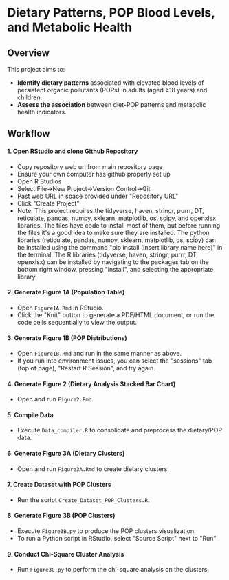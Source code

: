# Dietary Patterns, POP Blood Levels, and Metabolic Health

## Overview
This project aims to:
- **Identify dietary patterns** associated with elevated blood levels of persistent organic pollutants (POPs) in adults (aged ≥18 years) and children.
- **Assess the association** between diet-POP patterns and metabolic health indicators.

## Workflow

#### 1. Open RStudio and clone Github Repository
- Copy repository web url from main repository page
- Ensure your own computer has github properly set up
- Open R Studios
- Select File->New Project->Version Control->Git
- Past web URL in space provided under "Repository URL"
- Click "Create Project"
- Note: This project requires the tidyverse, haven, stringr, purrr, DT, reticulate, pandas, numpy, sklearn, matplotlib, os, scipy, and openxlsx libraries. The files have code to install most of them, but before running the files it's a good idea to make sure they are installed. The python libraries (reticulate, pandas, numpy, sklearn, matplotlib, os, scipy) can be installed using the command "pip install (insert library name here)" in the terminal. The R libraries (tidyverse, haven, stringr, purrr, DT, openxlsx) can be installed by navigating to the packages tab on the bottom right window, pressing "install", and selecting the appropriate library
#### 2. Generate Figure 1A (Population Table)
- Open `Figure1A.Rmd` in RStudio.
- Click the "Knit" button to generate a PDF/HTML document, or run the code cells sequentially to view the output.
#### 3. Generate Figure 1B (POP Distributions)
- Open `Figure1B.Rmd` and run in the same manner as above.
- If you run into environment issues, you can select the "sessions" tab (top of page), "Restart R Session", and try again.
#### 4. Generate Figure 2 (Dietary Analysis Stacked Bar Chart)
- Open and run `Figure2.Rmd`.
#### 5. Compile Data
- Execute `Data_compiler.R` to consolidate and preprocess the dietary/POP data.
#### 6. Generate Figure 3A (Dietary Clusters)
- Open and run `Figure3A.Rmd` to create dietary clusters.
#### 7. Create Dataset with POP Clusters
- Run the script `Create_Dataset_POP_Clusters.R`.
#### 8. Generate Figure 3B (POP Clusters)
- Execute `Figure3B.py` to produce the POP clusters visualization.
- To run a Python script in RStudio, select "Source Script" next to "Run"
#### 9. Conduct Chi-Square Cluster Analysis
- Run `Figure3C.py` to perform the chi-square analysis on the clusters.
